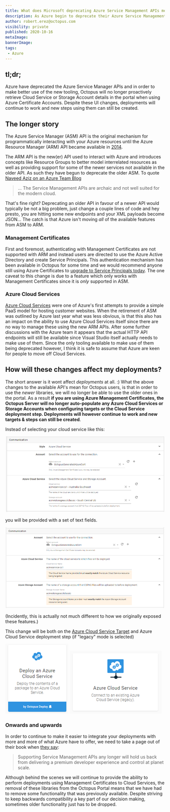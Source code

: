 ```yaml
---
title: What does Microsoft deprecating Azure Service Management APIs mean for Octopus Users?
description: As Azure begin to deprecate their Azure Service Management APIs, this has knock-on effects for Octopus Users. Although Cloud Service deployments will keep working, Azure Certificate Management Accounts will no longer provide such a rich UX experience.
author: robert.erez@octopus.com
visibility: private
published: 2020-10-16
metaImage: 
bannerImage: 
tags:
 - Azure
---
```


## tl;dr;

Azure have deprecated the Azure Service Manager APIs and in order to make better use of the new tooling, Octopus will no longer proactively retrieve Cloud Service or Storage Account details in the portal when using Azure Certificate Accounts. Despite these UI changes, deployments will continue to work and new steps using them can still be created.

## The longer story
The Azure Service Manager (ASM) API is the original mechanism for programmatically interacting with your Azure resources until the Azure Resource Manager (ARM) API became available in [2014](https://channel9.msdn.com/Events/Build/2014/2-607). 

The ARM API is the new(er) API used to interact with Azure and introduces concepts like Resource Groups to better model interrelated resources as well as providing support for some of the newer services not available in the older API. As such they have begun to deprecate the older ASM. To quote [Naveed Aziz on an Azure Team Blog](https://blogs.msdn.microsoft.com/appserviceteam/2018/03/12/deprecating-service-management-apis-support-for-azure-app-services/)

>  ... The Service Management APIs are archaic and not well suited for the modern cloud. 

That's fine right? Deprecating an older API in favour of a newer API would typically be not a big problem, just change a couple lines of code and hey presto, you are hitting some new endpoints and your XML payloads become JSON... The catch is that Azure isn't moving _all_ of the available features from ASM to ARM. 

### Management Certificates
First and foremost, authenticating with Management Certificates are not supported with ARM and instead users are directed to use the Azure Active Directory and create Service Principals. This authentication mechanism has been available in Octopus for some time and we would recommend anyone still using Azure Certificates to [upgrade to Service Principals today](https://octopus.com/docs/infrastructure/accounts/azure#azure-service-principal). The one caveat to this change is due to a feature which only works with Management Certificates since it is _only_ supported in ASM.

### Azure Cloud Services
 [Azure Cloud Services](https://azure.microsoft.com/en-au/services/cloud-services/) were one of Azure's first attempts to provide a simple PaaS model for hosting customer websites. When the retirement of ASM was outlined by Azure last year what was less obvious, is that this also has an impact on the ability to use Azure Cloud Services itself since there are no way to manage these using the new ARM APIs. After some further discussions with the Azure team it appears that the actual HTTP API endpoints will still be available since Visual Studio itself actually needs to make use of them. Since the only tooling available to make use of them being deprecated however, I think it is safe to assume that Azure are keen for people to move off Cloud Services.

## How will these changes affect my deployments?
The short answer is it wont affect _deployments_ at all. :) What the above changes to the available API's mean for Octopus users, is that in order to use the _newer_ libraries, we will no longer be able to use the older ones in the portal. As a result **if you are using Azure Management Certificates, the Octopus Server will no longer auto-populate any Azure Cloud Services or Storage Accounts when configuring targets or the Cloud Service deployment step. Deployments will however continue to work and new targets & steps can still be created**. 

Instead of selecting your cloud service like this:

![before](before.png "width=500")

you will be provided with a set of text fields.

![before](after.png "width=500")

(Incidently, this is actually not much different to how we originally exposed these features.)

This change will be both on the [Azure Cloud Service Target](https://octopus.com/docs/infrastructure/deployment-targets/azure/cloud-service-targets) and Azure Cloud Service deployment step (if "legacy" mode is selected)

![step](step.png "width=200")
![target](target.png "width=300")

### Onwards and upwards
In order to continue to make it easier to integrate your deployments with more and more of what Azure have to offer, we need to take a page out of their book when [they say](https://azure.microsoft.com/en-au/updates/deprecating-service-management-apis-support-for-azure-app-service/):

> Supporting Service Management APIs any longer will hold us back from delivering a premium developer experience and control at planet scale.

Although behind the scenes we will continue to provide the ability to perform deployments using Management Certificates to Cloud Services, the removal of these libraries from the Octopus Portal means that we have had to remove some functionality that was previously available. Despite striving to keep backwards compatibility a key part of our decision making, sometimes older functionality just has to be dropped.